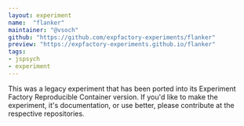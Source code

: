 ```yaml
---
layout: experiment
name:  "flanker"
maintainer: "@vsoch"
github: "https://github.com/expfactory-experiments/flanker"
preview: "https://expfactory-experiments.github.io/flanker"
tags:
- jspsych
- experiment
---
```


This was a legacy experiment that has been ported into its Experiment Factory Reproducible Container version. If you'd like to make the experiment, it's documentation, or use better, please contribute at the respective repositories.

